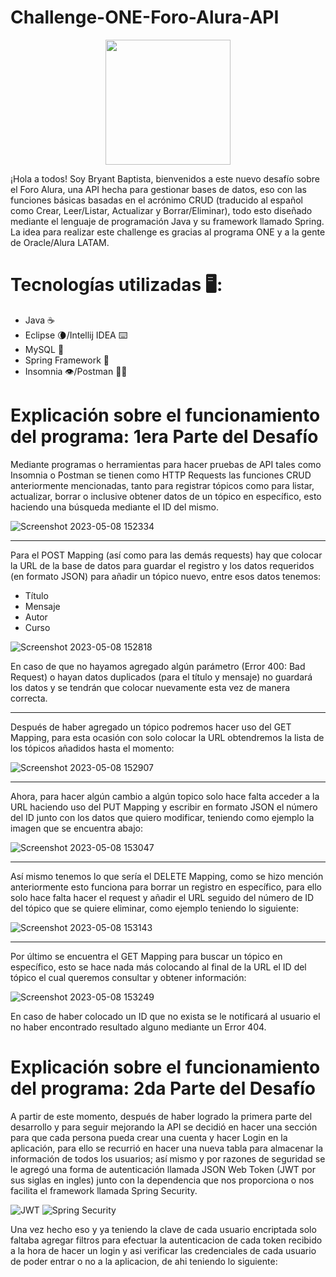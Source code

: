 # Challenge-ONE-Foro-Alura-API

<p align="center" >
     <img width="200" heigth="200" src="https://user-images.githubusercontent.com/91544872/209678377-70b50b21-33de-424c-bed8-6a71ef3406ff.png">
</p>

¡Hola a todos! Soy Bryant Baptista, bienvenidos a este nuevo desafío sobre el Foro Alura, una API hecha para gestionar bases de datos,
eso con las funciones básicas basadas en el acrónimo CRUD (traducido al español como Crear, Leer/Listar, Actualizar y Borrar/Eliminar), todo esto diseñado mediante el lenguaje de programación Java y su framework llamado Spring.
La idea para realizar este challenge es gracias al programa ONE y a la gente de Oracle/Alura LATAM.

# Tecnologías utilizadas 🖥️:

<ul>
     <li>Java ☕</li>
     <li>Eclipse 🌘/Intellij IDEA ⌨️</li>
     <li>MySQL 🐬</li>
     <li>Spring Framework 🍃</li>
     <li>Insomnia 👁️/Postman 🧑‍🚀</li>
</ul>

# Explicación sobre el funcionamiento del programa: 1era Parte del Desafío

Mediante programas o herramientas para hacer pruebas de API tales como Insomnia o Postman se tienen como HTTP Requests las funciones CRUD anteriormente mencionadas, tanto para registrar tópicos como para listar, actualizar, borrar o inclusive obtener datos de un tópico en específico, esto haciendo una búsqueda mediante el ID del mismo.

![Screenshot 2023-05-08 152334](https://user-images.githubusercontent.com/119342788/236915847-57f9db6d-1f34-4bc2-9dcd-b23e48386d74.png)

<hr>

Para el POST Mapping (así como para las demás requests) hay que colocar la URL de la base de datos para guardar el registro y los datos requeridos (en formato JSON) para añadir un tópico nuevo, entre esos datos tenemos:

<ul>
     <li>Título</li>
     <li>Mensaje</li>
     <li>Autor</li>
     <li>Curso</li>
</ul>

![Screenshot 2023-05-08 152818](https://user-images.githubusercontent.com/119342788/236918325-6c3ab30f-e554-4db6-b5ad-1bee485618d6.png)

En caso de que no hayamos agregado algún parámetro (Error 400: Bad Request) o hayan datos duplicados (para el título y mensaje) no guardará los datos y se tendrán que colocar nuevamente esta vez de manera correcta.

<hr>

Después de haber agregado un tópico podremos hacer uso del GET Mapping, para esta ocasión con solo colocar la URL obtendremos la lista de los tópicos añadidos hasta el momento:

![Screenshot 2023-05-08 152907](https://user-images.githubusercontent.com/119342788/236920796-9c16d4e5-1e6f-4307-9788-dcaa50d0485e.png)

<hr>

Ahora, para hacer algún cambio a algún topico solo hace falta acceder a la URL haciendo uso del PUT Mapping y escribir en formato JSON el número del ID junto con los datos que quiero modificar, teniendo como ejemplo la imagen que se encuentra abajo:

![Screenshot 2023-05-08 153047](https://user-images.githubusercontent.com/119342788/236927754-f55b722d-f1b7-4cdf-8146-0997e5103580.png)

<hr>

Así mismo tenemos lo que sería el DELETE Mapping, como se hizo mención anteriormente esto funciona para borrar un registro en específico, para ello solo hace falta hacer el request y añadir el URL seguido del número de ID del tópico que se quiere eliminar, como ejemplo teniendo lo siguiente: 

![Screenshot 2023-05-08 153143](https://user-images.githubusercontent.com/119342788/236930133-8657e638-8f6b-4d0d-a208-5ebb0594f2ab.png)

<hr>

Por último se encuentra el GET Mapping para buscar un tópico en específico, esto se hace nada más colocando al final de la URL el ID del tópico el cual queremos consultar y obtener información:

![Screenshot 2023-05-08 153249](https://user-images.githubusercontent.com/119342788/236931264-0eb21835-a30b-4d76-a0a1-bfbb76260e21.png)

En caso de haber colocado un ID que no exista se le notificará al usuario el no haber encontrado resultado alguno mediante un Error 404.

# Explicación sobre el funcionamiento del programa: 2da Parte del Desafío

A partir de este momento, después de haber logrado la primera parte del desarrollo y para seguir mejorando la API se decidió en hacer una sección para que cada persona pueda crear una cuenta y hacer Login en la aplicación, para ello se recurrió en hacer una nueva tabla para almacenar la información de todos los usuarios; así mismo y por razones de seguridad se le agregó una forma de autenticación llamada JSON Web Token (JWT por sus siglas en ingles) junto con la dependencia que nos proporciona o nos facilita el framework llamada Spring Security.

![JWT](https://github.com/BryantLBP/Challenge-ONE-Foro-Alura-API/assets/119342788/5698902a-e7ae-4980-8052-02dd3da6e995)
![Spring Security](https://github.com/BryantLBP/Challenge-ONE-Foro-Alura-API/assets/119342788/f9687d29-c621-4789-8619-b29c681c1392)

Una vez hecho eso y ya teniendo la clave de cada usuario encriptada solo faltaba agregar filtros para efectuar la autenticacion de cada token recibido a la hora de hacer un login y asi verificar las credenciales de cada usuario de poder entrar o no a la aplicacion, de ahi teniendo lo siguiente:



